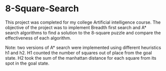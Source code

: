 # 8-Square-Search

This project was completed for my college Artificial intelligence course. The objective of the project was to implement Breadth first search and A* search algorithms to find a solution to the 8-square puzzle and compare the effectiveness of each algorithm. 

Note: two versions of A* search were implemented using different heuristics h1 and h2. H1 counted the number of squares out of place from the goal state. H2 took the sum of the manhattan distance for each square from its spot in the goal state.
  
